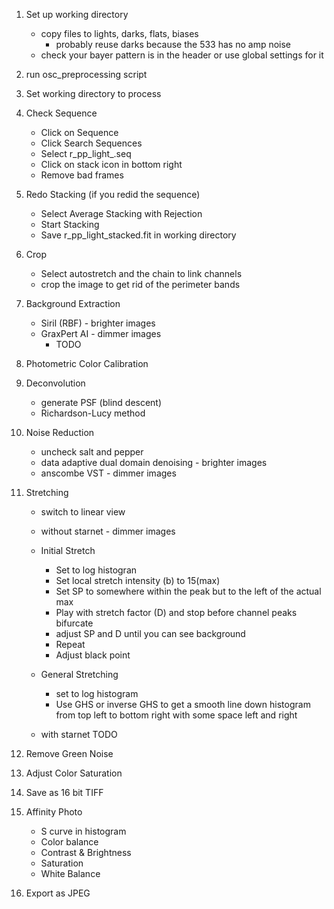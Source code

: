 1. Set up working directory
   - copy files to lights, darks, flats, biases
     - probably reuse darks because the 533 has no amp noise 
   - check your bayer pattern is in the header or use global settings for it
2. run osc_preprocessing script
3. Set working directory to process
4. Check Sequence
   - Click on Sequence
   - Click Search Sequences
   - Select r_pp_light_.seq
   - Click on stack icon in bottom right
   - Remove bad frames
5. Redo Stacking (if you redid the sequence)
   - Select Average Stacking with Rejection
   - Start Stacking
   - Save r_pp_light_stacked.fit in working directory
6. Crop 
   - Select autostretch and the chain to link channels
   - crop the image to get rid of the perimeter bands
7. Background Extraction
   - Siril (RBF) - brighter images
   - GraxPert AI - dimmer images
     - TODO
8. Photometric Color Calibration
9. Deconvolution
   - generate PSF (blind descent)
   - Richardson-Lucy method
10. Noise Reduction
    - uncheck salt and pepper
    - data adaptive dual domain denoising - brighter images
    - anscombe VST - dimmer images
11. Stretching
    - switch to linear view
    - without starnet - dimmer images
    - Initial Stretch
      - Set to log histogran
      - Set local stretch intensity (b) to 15(max)
      - Set SP to somewhere within the peak but to the left of the actual max
      - Play with stretch factor (D) and stop before channel peaks bifurcate
      - adjust SP and D until you can see background
      - Repeat
      - Adjust black point
    - General Stretching
      - set to log histogram
      - Use GHS or inverse GHS to get a smooth line down histogram from top left to bottom right with some space left and right

    - with starnet
TODO

12. Remove Green Noise
13. Adjust Color Saturation
14. Save as 16 bit TIFF
15. Affinity Photo
    - S curve in histogram
    - Color balance
    - Contrast & Brightness
    - Saturation
    - White Balance
16. Export as JPEG
